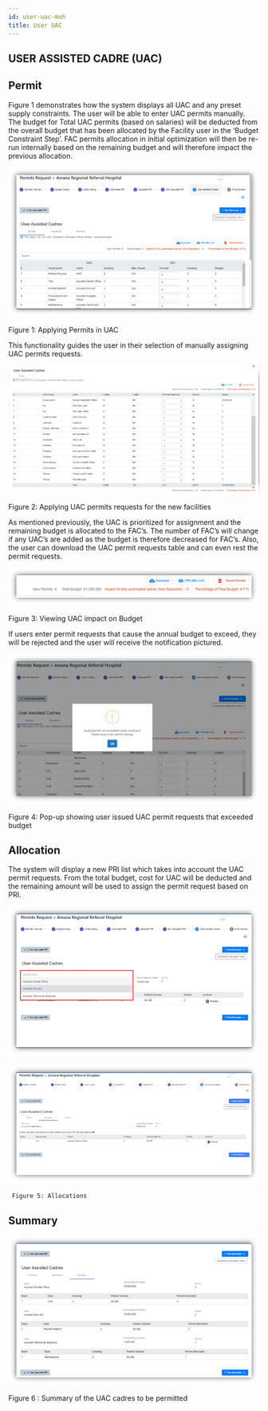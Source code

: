 ```yaml
---
id: user-uac-moh
title: User UAC
---
```


## USER ASSISTED CADRE (UAC)

## Permit

Figure 1 demonstrates how the system displays all UAC and any preset supply constraints. The user will be able to enter UAC permits manually. The budget for Total UAC permits (based on salaries) will be deducted from the overall budget that has been allocated by the Facility user in the ‘Budget Constraint Step’. FAC permits allocation in initial optimization will then be re-run internally based on the remaining budget and will therefore impact the previous allocation.

![img alt](/img/uac_user_moh.png)

Figure 1: Applying Permits in UAC

This functionality guides the user in their selection of manually assigning UAC permits requests.

![img alt](/img/uac_user_moh2.png)

Figure 2: Applying UAC permits requests for the new facilities

As mentioned previously, the UAC is prioritized for assignment and the remaining budget is allocated to the FAC’s. The number of FAC’s will change if any UAC’s are added as the budget is therefore decreased for FAC’s. Also, the user can download the UAC permit requests table and can even rest the permit requests.

![img alt](/img/uac_user_moh3.png)

Figure 3: Viewing UAC impact on Budget

If users enter permit requests that cause the annual budget to exceed, they will be rejected and the user will receive the notification pictured.

![img alt](/img/uac_user_moh4.png)

Figure 4: Pop-up showing user issued UAC permit requests that exceeded budget

## Allocation

The system will display a new PRI list which takes into account the UAC permit requests. From the total budget, cost for UAC will be deducted and the remaining amount will be used to assign the permit request based on PRI.

![img alt](/img/uac_user_moh5.png)

![img alt](/img/uac_user_moh6.png)

     Figure 5: Allocations

## Summary

![img alt](/img/uac_user_moh7.png)

Figure 6 : Summary of the UAC cadres to be permitted
